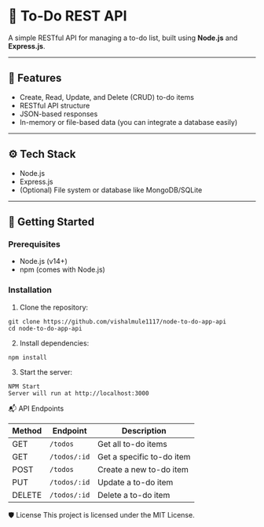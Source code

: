 # 📝 To-Do REST API

A simple RESTful API for managing a to-do list, built using **Node.js** and **Express.js**.

---

## 📌 Features

- Create, Read, Update, and Delete (CRUD) to-do items
- RESTful API structure
- JSON-based responses
- In-memory or file-based data (you can integrate a database easily)

---

## ⚙️ Tech Stack

- Node.js
- Express.js
- (Optional) File system or database like MongoDB/SQLite

---

## 🚀 Getting Started

### Prerequisites

- Node.js (v14+)
- npm (comes with Node.js)

### Installation

1. Clone the repository:

```
git clone https://github.com/vishalmule1117/node-to-do-app-api
cd node-to-do-app-api
```

2. Install dependencies:
 ```  
npm install
```
3. Start the server:
```
NPM Start
Server will run at http://localhost:3000
```
📬 API Endpoints

| Method | Endpoint         | Description               |
| ------ | ---------------- | ------------------------- |
| GET    | `/todos`     | Get all to-do items       |
| GET    | `/todos/:id` | Get a specific to-do item |
| POST   | `/todos`     | Create a new to-do item   |
| PUT    | `/todos/:id` | Update a to-do item       |
| DELETE | `/todos/:id` | Delete a to-do item       |

🛡️ License
This project is licensed under the MIT License.


